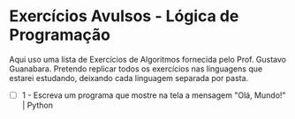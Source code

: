 # Exercícios Avulsos - Lógica de Programação
Aqui uso uma lista de Exercícios de Algoritmos fornecida pelo Prof. Gustavo Guanabara. Pretendo replicar todos os exercícios nas linguagens que estarei estudando, deixando cada linguagem separada por pasta.

- [ ] 1 - Escreva um programa que mostre na tela a mensagem "Olá, Mundo!" | Python
